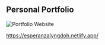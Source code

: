 ## Personal Portfolio

![Portfolio Website](https://i.ibb.co/WgPMpts/image.png)

https://esperanzalyngdoh.netlify.app/
